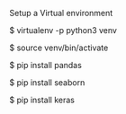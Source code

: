 
Setup a Virtual environment

$ virtualenv -p python3 venv

$ source venv/bin/activate

$ pip install pandas

$ pip install seaborn

$ pip install keras 
